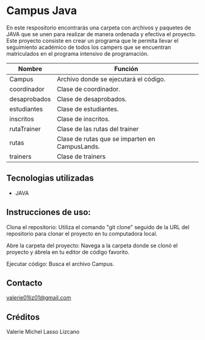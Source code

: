 # Campus Java

En este respositorio encontrarás una carpeta con archivos y paquetes de JAVA que se unen para realizar de manera ordenada y efectiva el proyecto. Este proyecto consiste en crear un programa que le permita llevar el seguimiento académico de todos los campers que se encuentran matriculados en el programa intensivo de programación.

|Nombre| Función|
|--|--|
|Campus| Archivo donde se ejecutará el código.|
|coordinador| Clase de coordinador.|
|desaprobados| Clase de desaprobados.|
|estudiantes| Clase de estudiantes.|
|inscritos| Clase de inscritos.|
|rutaTrainer| Clase de las rutas del trainer|
|rutas| Clase de rutas que se imparten en CampusLands.|
|trainers| Clase de trainers|
## Tecnologias utilizadas
* JAVA

## Instrucciones de uso:
Clona el repositorio: Utiliza el comando "git clone" seguido de la URL del repositorio para clonar el proyecto en tu computadora local.

Abre la carpeta del proyecto: Navega a la carpeta donde se clonó el proyecto y ábrela en tu editor de código favorito.

Ejecutar código: Busca el archivo Campus.

## Contacto
valerie01liz01@gmail.com
## Créditos
Valerie Michel Lasso Lizcano
